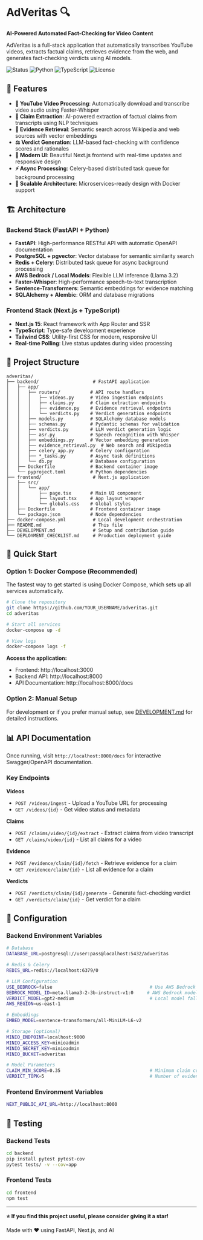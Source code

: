 # AdVeritas 🔍

**AI-Powered Automated Fact-Checking for Video Content**

AdVeritas is a full-stack application that automatically transcribes YouTube videos, extracts factual claims, retrieves evidence from the web, and generates fact-checking verdicts using AI models.

![Status](https://img.shields.io/badge/status-active-success.svg)
![Python](https://img.shields.io/badge/python-3.11+-blue.svg)
![TypeScript](https://img.shields.io/badge/typescript-5.0+-blue.svg)
![License](https://img.shields.io/badge/license-MIT-green.svg)

## 🌟 Features

- **🎥 YouTube Video Processing**: Automatically download and transcribe video audio using Faster-Whisper
- **💬 Claim Extraction**: AI-powered extraction of factual claims from transcripts using NLP techniques
- **🔎 Evidence Retrieval**: Semantic search across Wikipedia and web sources with vector embeddings
- **⚖️ Verdict Generation**: LLM-based fact-checking with confidence scores and rationales
- **🎨 Modern UI**: Beautiful Next.js frontend with real-time updates and responsive design
- **⚡ Async Processing**: Celery-based distributed task queue for background processing
- **🔄 Scalable Architecture**: Microservices-ready design with Docker support

## 🏗️ Architecture

### Backend Stack (FastAPI + Python)
- **FastAPI**: High-performance RESTful API with automatic OpenAPI documentation
- **PostgreSQL + pgvector**: Vector database for semantic similarity search
- **Redis + Celery**: Distributed task queue for async background processing
- **AWS Bedrock / Local Models**: Flexible LLM inference (Llama 3.2)
- **Faster-Whisper**: High-performance speech-to-text transcription
- **Sentence-Transformers**: Semantic embeddings for evidence matching
- **SQLAlchemy + Alembic**: ORM and database migrations

### Frontend Stack (Next.js + TypeScript)
- **Next.js 15**: React framework with App Router and SSR
- **TypeScript**: Type-safe development experience
- **Tailwind CSS**: Utility-first CSS for modern, responsive UI
- **Real-time Polling**: Live status updates during video processing

## 📁 Project Structure

```
adveritas/
├── backend/                    # FastAPI application
│   ├── app/
│   │   ├── routers/           # API route handlers
│   │   │   ├── videos.py      # Video ingestion endpoints
│   │   │   ├── claims.py      # Claim extraction endpoints
│   │   │   ├── evidence.py    # Evidence retrieval endpoints
│   │   │   └── verdicts.py    # Verdict generation endpoints
│   │   ├── models.py          # SQLAlchemy database models
│   │   ├── schemas.py         # Pydantic schemas for validation
│   │   ├── verdicts.py        # LLM verdict generation logic
│   │   ├── asr.py             # Speech recognition with Whisper
│   │   ├── embeddings.py      # Vector embedding generation
│   │   ├── evidence_retrieval.py  # Web search and Wikipedia
│   │   ├── celery_app.py      # Celery configuration
│   │   ├── *_tasks.py         # Async task definitions
│   │   └── db.py              # Database configuration
│   ├── Dockerfile             # Backend container image
│   └── pyproject.toml         # Python dependencies
├── frontend/                   # Next.js application
│   ├── src/
│   │   └── app/
│   │       ├── page.tsx       # Main UI component
│   │       ├── layout.tsx     # App layout wrapper
│   │       └── globals.css    # Global styles
│   ├── Dockerfile             # Frontend container image
│   └── package.json           # Node dependencies
├── docker-compose.yml          # Local development orchestration
├── README.md                   # This file
├── DEVELOPMENT.md              # Setup and contribution guide
└── DEPLOYMENT_CHECKLIST.md     # Production deployment guide
```

## 🚀 Quick Start

### Option 1: Docker Compose (Recommended)

The fastest way to get started is using Docker Compose, which sets up all services automatically.

```bash
# Clone the repository
git clone https://github.com/YOUR_USERNAME/adveritas.git
cd adveritas

# Start all services
docker-compose up -d

# View logs
docker-compose logs -f
```

**Access the application:**
- Frontend: http://localhost:3000
- Backend API: http://localhost:8000
- API Documentation: http://localhost:8000/docs

### Option 2: Manual Setup

For development or if you prefer manual setup, see [DEVELOPMENT.md](./DEVELOPMENT.md) for detailed instructions.

## 📊 API Documentation

Once running, visit `http://localhost:8000/docs` for interactive Swagger/OpenAPI documentation.

### Key Endpoints

**Videos**
- `POST /videos/ingest` - Upload a YouTube URL for processing
- `GET /videos/{id}` - Get video status and metadata

**Claims**
- `POST /claims/video/{id}/extract` - Extract claims from video transcript
- `GET /claims/video/{id}` - List all claims for a video

**Evidence**
- `POST /evidence/claim/{id}/fetch` - Retrieve evidence for a claim
- `GET /evidence/claim/{id}` - List all evidence for a claim

**Verdicts**
- `POST /verdicts/claim/{id}/generate` - Generate fact-checking verdict
- `GET /verdicts/claim/{id}` - Get verdict for a claim

## 🔧 Configuration

### Backend Environment Variables

```bash
# Database
DATABASE_URL=postgresql://user:pass@localhost:5432/adveritas

# Redis & Celery
REDIS_URL=redis://localhost:6379/0

# LLM Configuration
USE_BEDROCK=false                                    # Use AWS Bedrock (true) or local (false)
BEDROCK_MODEL_ID=meta.llama3-2-3b-instruct-v1:0     # AWS Bedrock model
VERDICT_MODEL=gpt2-medium                            # Local model fallback
AWS_REGION=us-east-1

# Embeddings
EMBED_MODEL=sentence-transformers/all-MiniLM-L6-v2

# Storage (optional)
MINIO_ENDPOINT=localhost:9000
MINIO_ACCESS_KEY=minioadmin
MINIO_SECRET_KEY=minioadmin
MINIO_BUCKET=adveritas

# Model Parameters
CLAIM_MIN_SCORE=0.35                                 # Minimum claim confidence threshold
VERDICT_TOPK=5                                       # Number of evidence items to use
```

### Frontend Environment Variables

```bash
NEXT_PUBLIC_API_URL=http://localhost:8000
```

## 🧪 Testing

### Backend Tests
```bash
cd backend
pip install pytest pytest-cov
pytest tests/ -v --cov=app
```

### Frontend Tests
```bash
cd frontend
npm test
```
---

**⭐ If you find this project useful, please consider giving it a star!**

Made with ❤️ using FastAPI, Next.js, and AI

